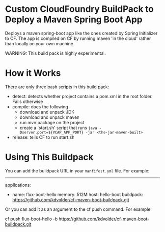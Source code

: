 Custom CloudFoundry BuildPack to Deploy a Maven Spring Boot App
===============================================================

Deploys a maven spring-boot app like the ones created by Spring Initializer
to CF. The app is compiled on CF by running maven 'in the cloud' rather 
than locally on your own machine.

WARNING: This build pack is highly experimental.

How it Works
============

There are only three bash scripts in this build pack:

  - detect: detects whether project contains a pom.xml in the root folder. Fails otherwise
  - compile: does the following
      - download and unpack JDK
      - download and unpack maven
      - run mvn package on the project
      - create a 'start.sh' script that runs `java -Dserver.port=${VCAP_APP_PORT} -jar <the-jar-maven-built>`
  - release: tells CF to run start.sh

Using This Buildpack
====================

You can add the buildpack URL in your `manfifest.yml` file. For example:

  ---
  applications:
  - name: flux-boot-hello
    memory: 512M
    host: hello-boot
    buildpack: https://github.com/kdvolder/cf-maven-boot-buildpack.git

Or you can add it as an argument to the cf push command. For example:

  cf push flux-boot-hello -b https://github.com/kdvolder/cf-maven-boot-buildpack.git
